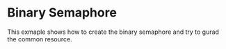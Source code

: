 # Binary Semaphore

This exmaple shows how to create the binary semaphore and try to gurad the common resource.

